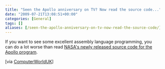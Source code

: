```yaml
---
title: "Seen the Apollo anniversary on TV? Now read the source code..."
date: "2009-07-21T13:08:51+00:00"
categories: [General]
tags: []
aliases: [/seen-the-apollo-anniversary-on-tv-now-read-the-source-code/]
---
```


If you want to see some excellent assembly language programming, you can do a lot worse than read [NASA's newly released source code for the Apollo program](http://code.google.com/p/virtualagc/).

[via [ComputerWorldUK](http://www.computerworlduk.com/toolbox/open-source/blogs/index.cfm?RSS&amp;BlogId=10&amp;EntryId=2371)]
